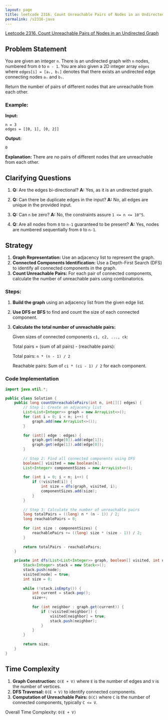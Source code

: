 ```yaml
---
layout: page
title: leetcode 2316. Count Unreachable Pairs of Nodes in an Undirected Graph
permalink: /s2316-java
---
```

[Leetcode 2316. Count Unreachable Pairs of Nodes in an Undirected Graph](https://algoadvance.github.io/algoadvance/l2316)
## Problem Statement

You are given an integer `n`. There is an undirected graph with `n` nodes, numbered from `0` to `n - 1`. You are also given a 2D integer array `edges` where `edges[i] = [aᵢ, bᵢ]` denotes that there exists an undirected edge connecting nodes `aᵢ` and `bᵢ`.

Return the number of pairs of different nodes that are unreachable from each other.

### Example:

**Input:**
```
n = 3
edges = [[0, 1], [0, 2]]
```

**Output:**
```
0
```

**Explanation:**
There are no pairs of different nodes that are unreachable from each other.

## Clarifying Questions

1. **Q:** Are the edges bi-directional?
   **A:** Yes, as it is an undirected graph.

2. **Q:** Can there be duplicate edges in the input?
   **A:** No, all edges are unique in the provided input.

3. **Q:** Can `n` be zero?
   **A:** No, the constraints assure `1 <= n <= 10^5`.

4. **Q:** Are all nodes from `0` to `n-1` guaranteed to be present?
   **A:** Yes, nodes are numbered sequentially from `0` to `n-1`.

## Strategy

1. **Graph Representation:** Use an adjacency list to represent the graph.
2. **Connected Components Identification:** Use a Depth-First Search (DFS) to identify all connected components in the graph.
3. **Count Unreachable Pairs:** For each pair of connected components, calculate the number of unreachable pairs using combinatorics.

### Steps:

1. **Build the graph** using an adjacency list from the given edge list.
2. **Use DFS or BFS** to find and count the size of each connected component.
3. **Calculate the total number of unreachable pairs:**

    Given sizes of connected components `c1, c2, ..., ck`:
    
    Total pairs = (sum of all pairs) - (reachable pairs):
    
    Total pairs: `n * (n - 1) / 2`
    
    Reachable pairs: Sum of `ci * (ci - 1) / 2` for each component.

### Code Implementation

```java
import java.util.*;

public class Solution {
    public long countUnreachablePairs(int n, int[][] edges) {
        // Step 1: Create an adjacency list
        List<List<Integer>> graph = new ArrayList<>();
        for (int i = 0; i < n; i++) {
            graph.add(new ArrayList<>());
        }
        
        for (int[] edge : edges) {
            graph.get(edge[0]).add(edge[1]);
            graph.get(edge[1]).add(edge[0]);
        }
        
        // Step 2: Find all connected components using DFS
        boolean[] visited = new boolean[n];
        List<Integer> componentSizes = new ArrayList<>();
        
        for (int i = 0; i < n; i++) {
            if (!visited[i]) {
                int size = dfs(graph, visited, i);
                componentSizes.add(size);
            }
        }
        
        // Step 3: Calculate the number of unreachable pairs
        long totalPairs = ((long) n * (n - 1)) / 2;
        long reachablePairs = 0;
        
        for (int size : componentSizes) {
            reachablePairs += ((long) size * (size - 1)) / 2;
        }
        
        return totalPairs - reachablePairs;
    }

    private int dfs(List<List<Integer>> graph, boolean[] visited, int node) {
        Stack<Integer> stack = new Stack<>();
        stack.push(node);
        visited[node] = true;
        int size = 0;
        
        while (!stack.isEmpty()) {
            int current = stack.pop();
            size++;
            
            for (int neighbor : graph.get(current)) {
                if (!visited[neighbor]) {
                    visited[neighbor] = true;
                    stack.push(neighbor);
                }
            }
        }
        
        return size;
    }
}
```

## Time Complexity

1. **Graph Construction:** `O(E + V)` where `E` is the number of edges and `V` is the number of vertices.
2. **DFS Traversal:** `O(E + V)` to identify connected components.
3. **Computation of Unreachable Pairs:** `O(C)` where `C` is the number of connected components, typically `C <= V`.

Overall Time Complexity: `O(E + V)`